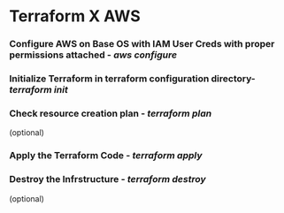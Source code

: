 <h1>Terraform X AWS</h1>

<h3>Configure AWS on Base OS with IAM User Creds with proper permissions attached - <i>aws configure</i></h3>
<h3>Initialize Terraform in terraform configuration directory- <i>terraform init</i></h3>
<h3>Check resource creation plan - <i>terraform plan</i></h3> (optional)
<h3>Apply the Terraform Code - <i>terraform apply</i></h3>
<h3>Destroy the Infrstructure - <i>terraform destroy</i></h3> (optional)
